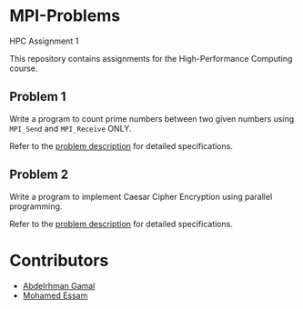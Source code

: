 # MPI-Problems
HPC Assignment 1

This repository contains assignments for the High-Performance Computing course.

## Problem 1
Write a program to count prime numbers between two given numbers using `MPI_Send` and `MPI_Receive` ONLY.

Refer to the [problem description](./Problem-Descriptions/problem1.md) for detailed specifications.

## Problem 2
Write a program to implement Caesar Cipher Encryption using parallel programming.

Refer to the [problem description](./Problem-Descriptions/problem2.md) for detailed specifications.

# Contributors

* [Abdelrhman Gamal](https://github.com/Gamal72)
* [Mohamed Essam](https://github.com/MohamedEssam71)
